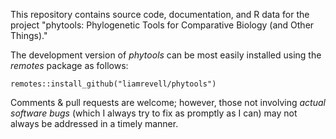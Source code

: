 This repository contains source code, documentation, and R data for the project "phytools: Phylogenetic Tools for Comparative Biology (and Other Things)."

The development version of *phytools* can be most easily installed using the *remotes* package as follows:

```
remotes::install_github("liamrevell/phytools")
```

Comments & pull requests are welcome; however, those not involving *actual software bugs* (which I always try to fix as promptly as I can) may not always be addressed in a timely manner.
